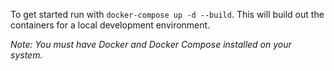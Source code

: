 To get started run with ```docker-compose up -d --build```. This will build out the containers for a local development environment. 

_Note: You must have Docker and Docker Compose installed on your system._
